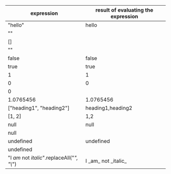 <!-- placeholder to force blank line before included text -->

| expression | result of evaluating the expression |
| ----- | ----- |
| "hello" | hello |
| "" |  |
| [] |  |
| "" || "No value" | No value |
| false | false |
| true | true |
| 1 | 1 |
| 0 | 0 |
| 0 || "No value" | No value |
| 1.0765456 | 1.0765456 |
| ["heading1", "heading2"] | heading1,heading2 |
| [1, 2] | 1,2 |
| null | null |
| null || "No value" | No value |
| undefined | undefined |
| undefined || "No value" | No value |
| "I _am_ not _italic_".replaceAll("_", "\\_") | I \_am\_ not \_italic\_ |


<!-- placeholder to force blank line after included text -->
